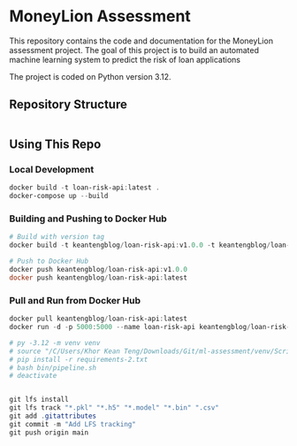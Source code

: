 # MoneyLion Assessment

This repository contains the code and documentation for the MoneyLion assessment project. The goal of this project is to build an automated machine learning system to predict the risk of loan applications

The project is coded on Python version 3.12.

## Repository Structure

```bash

```

## Using This Repo

### Local Development
```powershell
docker build -t loan-risk-api:latest .
docker-compose up --build
```

### Building and Pushing to Docker Hub
```powershell
# Build with version tag
docker build -t keantengblog/loan-risk-api:v1.0.0 -t keantengblog/loan-risk-api:latest .

# Push to Docker Hub
docker push keantengblog/loan-risk-api:v1.0.0
docker push keantengblog/loan-risk-api:latest
```

### Pull and Run from Docker Hub
```powershell
docker pull keantengblog/loan-risk-api:latest
docker run -d -p 5000:5000 --name loan-risk-api keantengblog/loan-risk-api:latest

# py -3.12 -m venv venv
# source "/C/Users/Khor Kean Teng/Downloads/Git/ml-assessment/venv/Scripts/activate"
# pip install -r requirements-2.txt
# bash bin/pipeline.sh
# deactivate


git lfs install
git lfs track "*.pkl" "*.h5" "*.model" "*.bin" ".csv"
git add .gitattributes
git commit -m "Add LFS tracking"
git push origin main